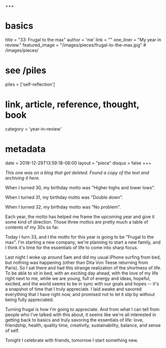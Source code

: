 +++
# basics
title     		 = "33: Frugal to the max"
author    		 = 'me'
link      		 = ""
one_liner 		 = "My year in review."
featured_image = "/images/pieces/frugal-to-the-max.jpg" # /images/pieces/

# see /piles
piles     		 = ['self-reflection']

# link, article, reference, thought, book
category  		 = 'year-in-review' 

# metadata
date      		 = 2018-12-29T13:59:18-08:00
layout    		 = "piece"
disqus    		 = false
+++

*This one was on a blog that got deleted. Found a copy of the text and archiving it here.*

When I turned 30, my birthday motto was "Higher highs and lower lows".

When I turned 31, my birthday motto was "Double down".

When I turned 32, my birthday motto was "No problem".

Each year, the motto has helped me frame the upcoming year and give it some kind of direction. Those three mottos are pretty much a table of contents of my 30s so far.

Today I turn 33, and I the motto for this year is going to be "Frugal to the max". I'm starting a new company, we're planning to start a new family, and I think it's time for the essentials of life to come into sharp focus.

Last night I woke up around 5am and did my usual iPhone surfing from bed, but nothing was happening (other than Dita Von Teese returning from Paris). So I sat there and had this strange realization of the shortness of life. To be able to sit in bed, with an exciting day ahead, with the love of my life right next to me, while we are young, full of energy and ideas, hopeful, excited, and the world seems to be in sync with our goals and hopes -- it's a snapshot of time that I truly appreciate. I laid awake and savored everything that I have right now, and promised not to let it slip by without being fully appreciated.

Turning frugal is how I'm going to appreciate. And from what I can tell from people who I've talked with this about, it seems like we're all interested in getting back to basics and truly savoring the essentials of life: love, friendship, health, quality time, creativity, sustainability, balance, and sense of self.

Tonight I celebrate with friends, tomorrow I start something new.